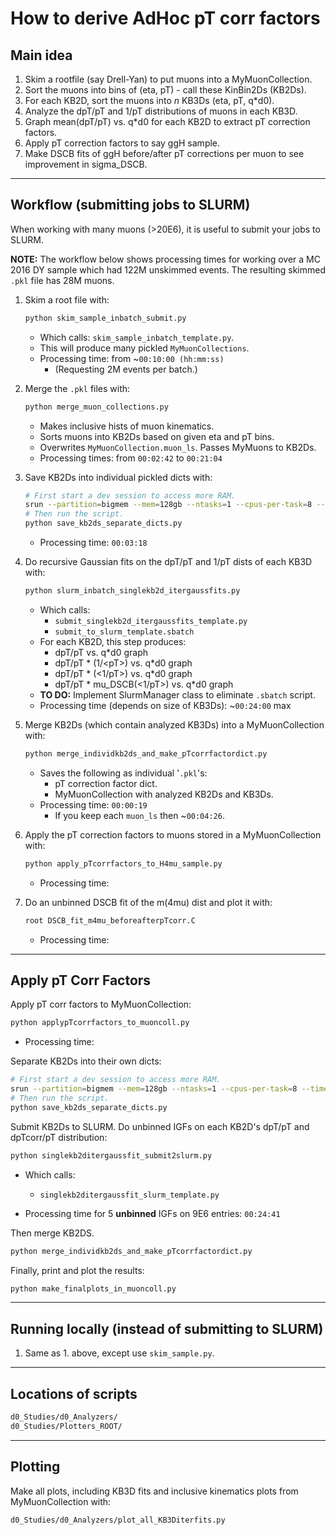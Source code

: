 # How to derive AdHoc pT corr factors

## Main idea

1. Skim a rootfile (say Drell-Yan) to put muons into a MyMuonCollection.
1. Sort the muons into bins of (eta, pT) - call these KinBin2Ds (KB2Ds).
1. For each KB2D, sort the muons into *n* KB3Ds (eta, pT, q*d0).
1. Analyze the dpT/pT and 1/pT distributions of muons in each KB3D.
1. Graph mean(dpT/pT) vs. q*d0 for each KB2D to extract pT correction factors.
1. Apply pT correction factors to say ggH sample.
1. Make DSCB fits of ggH before/after pT corrections per muon
to see improvement in sigma_DSCB.

---

## Workflow (submitting jobs to SLURM)

When working with many muons (>20E6),
it is useful to submit your jobs to SLURM.

**NOTE:**
The workflow below shows processing times for working over a MC 2016 DY sample
which had 122M unskimmed events.
The resulting skimmed `.pkl` file has 28M muons.

1. Skim a root file with:

   ```bash
   python skim_sample_inbatch_submit.py
   ```

   - Which calls: `skim_sample_inbatch_template.py`.
   - This will produce many pickled `MyMuonCollections`.
   - Processing time: from ~`00:10:00 (hh:mm:ss)`
      - (Requesting 2M events per batch.)

1. Merge the `.pkl` files with:
   
   ```bash
   python merge_muon_collections.py
   ```

   - Makes inclusive hists of muon kinematics.
   - Sorts muons into KB2Ds based on given eta and pT bins.
   - Overwrites `MyMuonCollection.muon_ls`. Passes MyMuons to KB2Ds.
   - Processing times: from `00:02:42` to `00:21:04`

1. Save KB2Ds into individual pickled dicts with:

   ```bash
   # First start a dev session to access more RAM.
   srun --partition=bigmem --mem=128gb --ntasks=1 --cpus-per-task=8 --time=08:00:00 --pty bash -i
   # Then run the script.
   python save_kb2ds_separate_dicts.py
   ```
   
   - Processing time: `00:03:18`

1. Do recursive Gaussian fits on the dpT/pT and 1/pT dists of each KB3D with:

   ```bash
   python slurm_inbatch_singlekb2d_itergaussfits.py
   ```

   - Which calls:
      - `submit_singlekb2d_itergaussfits_template.py`
      - `submit_to_slurm_template.sbatch`
   - For each KB2D, this step produces:
      - dpT/pT vs. q*d0 graph
      - dpT/pT * (1/\<pT\>) vs. q*d0 graph
      - dpT/pT * (\<1/pT\>) vs. q*d0 graph
      - dpT/pT * mu_DSCB(\<1/pT\>) vs. q*d0 graph
   - **TO DO:** Implement SlurmManager class to eliminate `.sbatch` script.
   - Processing time (depends on size of KB3Ds): ~`00:24:00` max

1. Merge KB2Ds (which contain analyzed KB3Ds) into a MyMuonCollection with:

   ```bash
   python merge_individkb2ds_and_make_pTcorrfactordict.py
   ```

   - Saves the following as individual '`.pkl`'s:
      - pT correction factor dict.
      - MyMuonCollection with analyzed KB2Ds and KB3Ds.
   - Processing time: `00:00:19`
      - If you keep each `muon_ls` then ~`00:04:26`.

1. Apply the pT correction factors to muons stored in a MyMuonCollection with:

   ```bash
   python apply_pTcorrfactors_to_H4mu_sample.py
   ```

   - Processing time: 

1. Do an unbinned DSCB fit of the m(4mu) dist and plot it with:

   ```bash
   root DSCB_fit_m4mu_beforeafterpTcorr.C
   ```

   - Processing time: 

---

## Apply pT Corr Factors

Apply pT corr factors to MyMuonCollection:

   ```bash
   python applypTcorrfactors_to_muoncoll.py
   ```

   - Processing time: 
   
Separate KB2Ds into their own dicts:

   ```bash
   # First start a dev session to access more RAM.
   srun --partition=bigmem --mem=128gb --ntasks=1 --cpus-per-task=8 --time=08:00:00 --pty bash -i
   # Then run the script.
   python save_kb2ds_separate_dicts.py
   ```

   Submit KB2Ds to SLURM.
   Do unbinned IGFs on each KB2D's dpT/pT and dpTcorr/pT distribution:

   ```bash
   python singlekb2ditergaussfit_submit2slurm.py
   ```

   - Which calls:
      - `singlekb2ditergaussfit_slurm_template.py`

   - Processing time for 5 **unbinned** IGFs on 9E6 entries: `00:24:41`

Then merge KB2DS.

   ```bash
   python merge_individkb2ds_and_make_pTcorrfactordict.py
   ```

Finally, print and plot the results:

   ```bash
   python make_finalplots_in_muoncoll.py
   ```
---

## Running locally (instead of submitting to SLURM)

1. Same as 1. above, except use `skim_sample.py`.

---

## Locations of scripts

```bash
d0_Studies/d0_Analyzers/
d0_Studies/Plotters_ROOT/
```

---

## Plotting

Make all plots, including KB3D fits and inclusive kinematics plots from
MyMuonCollection with:

```d0_Studies/d0_Analyzers/plot_all_KB3Diterfits.py```